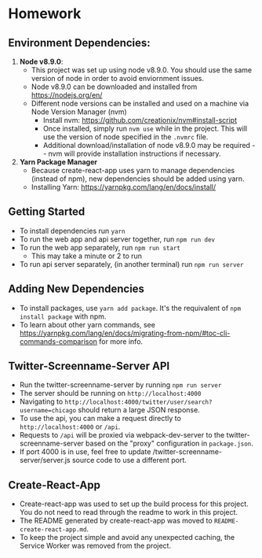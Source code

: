 # Homework

## Environment Dependencies:
1. **Node v8.9.0**:
    - This project was set up using node v8.9.0. You should use the same version of node in order to avoid enviornment issues.
    - Node v8.9.0 can be downloaded and installed from https://nodejs.org/en/
    - Different node versions can be installed and used on a machine via Node Version Manager (nvm)
      - Install nvm: https://github.com/creationix/nvm#install-script
      - Once installed, simply run `nvm use` while in the project. This will use the version of node specified in the `.nvmrc` file.
      - Additional download/installation of node v8.9.0 may be required -- nvm will provide installation instructions if necessary.
2. **Yarn Package Manager**
    - Because create-react-app uses yarn to manage dependencies (instead of npm), new dependencies should be added using yarn.
    - Installing Yarn: https://yarnpkg.com/lang/en/docs/install/

## Getting Started
- To install dependencies run `yarn`
- To run the web app and api server together, run `npm run dev`
- To run the web app separately, run `npm run start`
  - This may take a minute or 2 to run
- To run api server separately, (in another terminal) run `npm run server`

## Adding New Dependencies
- To install packages, use `yarn add package`. It's the requivalent of `npm install package` with npm.
- To learn about other yarn commands, see https://yarnpkg.com/lang/en/docs/migrating-from-npm/#toc-cli-commands-comparison for more info.

## Twitter-Screenname-Server API
- Run the twitter-screenname-server by running `npm run server`
- The server should be running on `http://localhost:4000`
- Navigating to `http://localhost:4000/twitter/user/search?username=chicago` should return a large JSON response.
- To use the api, you can make a request directly to `http://localhost:4000` or `/api`.
- Requests to `/api` will be proxied via webpack-dev-server to the twitter-screenname-server based on the "proxy" configuration in `package.json`.
- If port 4000 is in use, feel free to update /twitter-screenname-server/server.js source code to use a different port.

## Create-React-App
- Create-react-app was used to set up the build process for this project. You do not need to read through the readme to work in this project.
- The README generated by create-react-app was moved to `README-create-react-app.md`.
- To keep the project simple and avoid any unexpected caching, the Service Worker was removed from the project.
